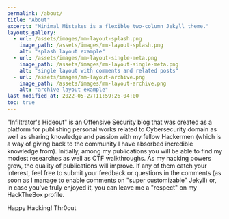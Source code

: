 ```yaml
---
permalink: /about/
title: "About"
excerpt: "Minimal Mistakes is a flexible two-column Jekyll theme."
layouts_gallery:
  - url: /assets/images/mm-layout-splash.png
    image_path: /assets/images/mm-layout-splash.png
    alt: "splash layout example"
  - url: /assets/images/mm-layout-single-meta.png
    image_path: /assets/images/mm-layout-single-meta.png
    alt: "single layout with comments and related posts"
  - url: /assets/images/mm-layout-archive.png
    image_path: /assets/images/mm-layout-archive.png
    alt: "archive layout example"
last_modified_at: 2022-05-27T11:59:26-04:00
toc: true
---
```


"Infiltrator's Hideout" is an Offensive Security blog that was created as a platform for publishing personal works related to Cybersecurity domain as well as sharing knowledge and passion with my fellow Hackermen (which is a way of giving back to the community I have absorbed incredible knowledge from). Initially, among my publications you will be able to find my modest researches as well as CTF walkthroughs. As my hacking powers grow, the quality of publications will improve. If any of them catch your interest, feel free to submit your feedback or questions in the comments (as soon as I manage to enable comments on "super customizable" Jekyll) or, in case you've truly enjoyed it, you can leave me a "respect" on my HackTheBox profile.

Happy Hacking!
Thr0cut
